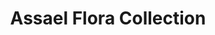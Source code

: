 ---
title: Assael Flora Collection
description: 'Perfectly placed, dimensional Pave petals fan out around a perfect Akoya Pearl center in this captivating flower-shaped series.'
specs: >-
  RING: 8.50 - 8.75mm Akoya Cultured Pearl with 2.26 carats of Champagne Diamonds
  and 0.56 carats of White Diamonds, set in 18K Rose Gold.



  EARRINGS: 8.50 - 8.75mm Akoya Cultured Pearls with 4.23 carats of Tsavorite
  Garnets and 1.02 carats of White Diamonds, set in 18K Yellow Gold and
  Titanium.



  PENDANT: 8.10mm Akoya Cultured Pearl with 1.34 carats of Purple Sapphires, set
  in 18K Gold and Purple Titanium.



  EARRINGS: 8.50 - 8.75mm Akoya Cultured Pearls with 5.19 carats of Orange
  Sapphires and 1.03 carats of White Diamonds, set in 18K Yellow Gold and
  Titanium.



  PENDANT: 8.20mm Akoya Cultured Pear with 2.92 carats of Purple Sapphires and
  0.52 carats of White Diamonds, set in 18K Gold and Purple Titanium.
images:
  - image_path: /uploads/assael-flora-collection.jpg
_category:
order_number: 7
categories:
  - rings
  - earrings
---